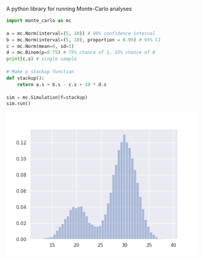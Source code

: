 A python library for running Monte-Carlo analyses

```python
import monte_carlo as mc

a = mc.Norm(interval=(5, 10)) # 90% confidence interval
b = mc.Norm(interval=(5, 10), proportion = 0.95) # 95% CI
c = mc.Norm(mean=0, sd=1)
d = mc.Binom(p=0.75) # 75% chance of 1, 25% chance of 0
print(c.s) # single sample

# Make a stackup function
def stackup():
    return a.s + b.s - c.s + 10 * d.s

sim = mc.Simulation(f=stackup)
sim.run()

```

![example_plot](plot.png)
